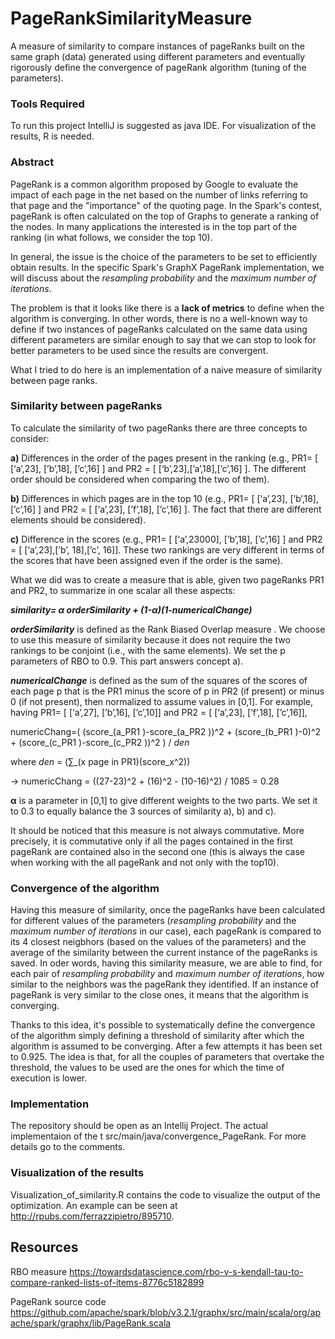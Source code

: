 # PageRankSimilarityMeasure
A measure of similarity to compare instances of pageRanks built on the same graph (data) generated using different parameters and eventually rigorously define the convergence of pageRank algorithm (tuning of the parameters).


### Tools Required

To run this project IntelliJ is suggested as java IDE.
For visualization of the results, R is needed.


### Abstract

PageRank is a common algorithm proposed by Google to evaluate the impact of each page in the net based on the number of links referring to that page and the "importance" of the quoting page. 
In the Spark's contest, pageRank is often calculated on the top of Graphs to generate a ranking of the nodes. In many applications the interested is in the top part of the ranking (in what follows, we consider the top 10).

In general, the issue is the choice of the parameters to be set to efficiently obtain results. In the specific Spark's GraphX PageRank implementation, we will discuss about the _resampling probability_ and the _maximum number of iterations_.

The problem is that it looks like there is a **lack of metrics** to define when the algorithm is converging. In other words, there is no a well-known way to define if two instances of pageRanks calculated on the same data using different parameters are similar enough to say that we can stop to look for better parameters to be used since the results are convergent.

What I tried to do here is an implementation of a naive measure of similarity between page ranks.


### Similarity between pageRanks

To calculate the similarity of two pageRanks there are three concepts to consider:

**a)**	Differences in the order of the pages present in the ranking (e.g., PR1= [ [‘a’,23], [’b’,18], [’c’,16] ] and PR2 = [ [‘b’,23],[’a’,18],[’c’,16] ]. The different order should be considered when comparing the two of them).

**b)**	Differences in which pages are in the top 10 (e.g., PR1= [ [‘a’,23], [’b’,18], [’c’,16] ] and PR2 = [ [‘a’,23], [’f’,18], [’c’,16] ]. The fact that there are different elements should be considered).

**c)**	Difference in the scores (e.g., PR1= [ [‘a’,23000], [’b’,18], [’c’,16] ] and PR2 = [ [‘a’,23],[’b’, 18],[’c’, 16]]. These two rankings are very different in terms of the scores that have been assigned even if the order is the same).

What we did was to create a measure that is able, given two pageRanks PR1 and PR2, to summarize in one scalar all these aspects:

**_similarity= α orderSimilarity + (1-α)(1-numericalChange)_**

**_orderSimilarity_** is defined as the Rank Biased Overlap measure . We choose to use this measure of similarity because it does not require the two rankings to be conjoint (i.e., with the same elements). We set the p parameters of RBO to 0.9. This part answers concept a).

**_numericalChange_** is defined as the sum of the squares of the scores of each page p that is the PR1 minus the score of p in PR2 (if present) or minus 0 (if not present), then normalized to assume values in [0,1].
For example, having PR1= [ [‘a’,27], [’b’,16], [’c’,10]] and PR2 = [ [‘a’,23], [’f’,18], [’c’,16]],

numericChang=( (score_(a_PR1 )-score_(a_PR2 ))^2 + (score_(b_PR1 )-0)^2 + (score_(c_PR1 )-score_(c_PR2 ))^2 )  / _den_

where  _den_ = (∑_(x page in PR1)(score_x^2))

-> numericChang = ((27-23)^2 + (16)^2 - (10-16)^2) / 1085 = 0.28

**α** is a parameter in [0,1] to give different weights to the two parts. We set it to 0.3 to equally balance the 3 sources of similarity a), b) and c).


It should be noticed that this measure is not always commutative. More precisely, it is commutative only if all the pages contained in the first pageRank are contained also in the second one (this is always the case when working with the all pageRank and not only with the top10).


### Convergence of the algorithm

Having this measure of similarity, once the pageRanks have been calculated for different values of the parameters (_resampling probability_ and the _maximum number of iterations_ in our case), each pageRank is compared to its 4 closest neigbhors (based on the values of the parameters) and the average of the similarity between the current instance of the pageRanks is saved.
In oder words, having this similarity measure, we are able to find, for each pair of _resampling probability_ and _maximum number of iterations_, how similar to the neighbors was the pageRank they identified. If an instance of pageRank is very similar to the close ones, it means that the algorithm is converging. 

Thanks to this idea, it's possible to systematically define the convergence of the algorithm simply defining a threshold of similarity after which the algorithm is assumed to be converging. After a few attempts it has been set to 0.925.
The idea is that, for all the couples of parameters that overtake the threshold, the values to be used are the ones for which the time of execution is lower.

### Implementation

The repository should be open as an Intellij Project. The actual implementaion of the t src/main/java/convergence_PageRank. For more details go to the comments.


### Visualization of the results
Visualization_of_similarity.R contains the code to visualize the output of the optimization. An example can be seen at http://rpubs.com/ferrazzipietro/895710.

## Resources

RBO measure https://towardsdatascience.com/rbo-v-s-kendall-tau-to-compare-ranked-lists-of-items-8776c5182899

PageRank source code https://github.com/apache/spark/blob/v3.2.1/graphx/src/main/scala/org/apache/spark/graphx/lib/PageRank.scala




